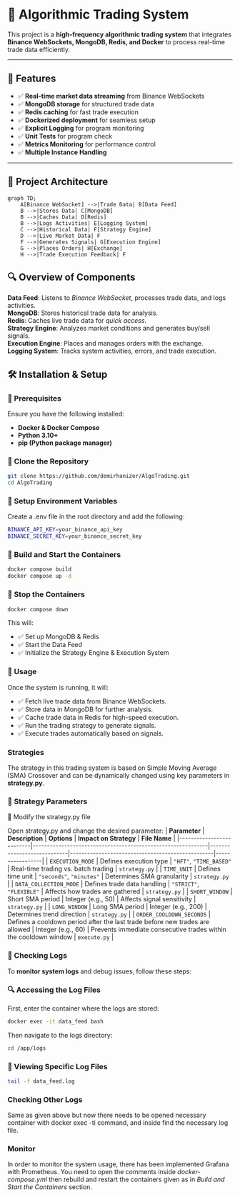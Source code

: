 # 🚀 Algorithmic Trading System

This project is a **high-frequency algorithmic trading system** that integrates **Binance WebSockets, MongoDB, Redis, and Docker** to process real-time trade data efficiently.

---

## 📌 Features

- ✅ **Real-time market data streaming** from Binance WebSockets  
- ✅ **MongoDB storage** for structured trade data  
- ✅ **Redis caching** for fast trade execution  
- ✅ **Dockerized deployment** for seamless setup  
- ✅ **Explicit Logging** for program monitoring  
- ✅ **Unit Tests** for program check  
- ✅ **Metrics Monitoring** for performance control  
- ✅ **Multiple Instance Handling**  

---

## 📂 Project Architecture  

```mermaid
graph TD;
    A[Binance WebSocket] -->|Trade Data| B[Data Feed]
    B -->|Stores Data| C[MongoDB]
    B -->|Caches Data| D[Redis]
    B -->|Logs Activities| E[Logging System]
    C -->|Historical Data| F[Strategy Engine]
    D -->|Live Market Data| F
    F -->|Generates Signals| G[Execution Engine]
    G -->|Places Orders| H[Exchange]
    H -->|Trade Execution Feedback| F

```
## 🔍 Overview of Components  
**Data Feed**: Listens to *Binance WebSocket*, processes trade data, and logs activities.  
**MongoDB**: Stores historical trade data for analysis.  
**Redis**: Caches live trade data for *quick access*.  
**Strategy Engine**: Analyzes market conditions and generates buy/sell signals.  
**Execution Engine**: Places and manages orders with the exchange.  
**Logging System**: Tracks system activities, errors, and trade execution.  

## 🛠 Installation & Setup  

### 🔹 Prerequisites  
Ensure you have the following installed:  
- **Docker & Docker Compose**  
- **Python 3.10+**  
- **pip (Python package manager)**  

### 🔹 Clone the Repository  
```sh
git clone https://github.com/demirhanizer/AlgoTrading.git
cd AlgoTrading 

```
### 🔹 Setup Environment Variables
Create a .env file in the root directory and add the following:
```sh
BINANCE_API_KEY=your_binance_api_key  
BINANCE_SECRET_KEY=your_binance_secret_key
```

### 🔹 Build and Start the Containers
```sh
docker compose build
docker compose up -d

```
### 🔹 Stop the Containers
```sh
docker compose down
```
This will:  
- ✅ Set up MongoDB & Redis
- ✅ Start the Data Feed
- ✅ Initialize the Strategy Engine & Execution System

### 📜 Usage 
Once the system is running, it will:
- ✅ Fetch live trade data from Binance WebSockets.   
- ✅ Store data in MongoDB for further analysis.  
- ✅ Cache trade data in Redis for high-speed execution.  
- ✅ Run the trading strategy to generate signals.  
- ✅ Execute trades automatically based on signals.

### Strategies
The strategy in this trading system is based on Simple Moving Average (SMA) Crossover and 
can be dynamically changed using key parameters in **strategy.py**.

### 📌 Strategy Parameters
📌 Modify the strategy.py file

Open strategy.py and change the desired parameter:
| **Parameter**            | **Description**                                             | **Options**                | **Impact on Strategy**                           | **File Name**   |
|--------------------------|-------------------------------------------------------------|----------------------------|--------------------------------------------------|-----------------|
| `EXECUTION_MODE`         | Defines execution type                                      | `"HFT"`, `"TIME_BASED"`    | Real-time trading vs. batch trading              | `strategy.py`   |
| `TIME_UNIT`              | Defines time unit                                           | `"seconds"`, `"minutes"`   | Determines SMA granularity                        | `strategy.py`   |
| `DATA_COLLECTION_MODE`   | Defines trade data handling                                 | `"STRICT"`, `"FLEXIBLE"`   | Affects how trades are gathered                  | `strategy.py`   |
| `SHORT_WINDOW`           | Short SMA period                                            | Integer (e.g., 50)         | Affects signal sensitivity                       | `strategy.py`   |
| `LONG_WINDOW`            | Long SMA period                                             | Integer (e.g., 200)        | Determines trend direction                       | `strategy.py`   |
| `ORDER_COOLDOWN_SECONDS` | Defines a cooldown period after the last trade before new trades are allowed | Integer (e.g., 60)         | Prevents immediate consecutive trades within the cooldown window | `execute.py`     |



### 📑 Checking Logs  

To **monitor system logs** and debug issues, follow these steps:

### 🔍 Accessing the Log Files  
First, enter the container where the logs are stored:

```sh
docker exec -it data_feed bash
```

Then navigate to the logs directory:
```sh
cd /app/logs
```

### 📜 Viewing Specific Log Files
```sh
tail -f data_feed.log
```

### Checking Other Logs  
Same as given above but now there needs to be opened necessary container with docker exec -ti <container-name> command, and inside find the necessary log file.

### Monitor 
In order to monitor the system usage, there has been implemented Grafana with Prometheus. You need to open the comments inside *docker-compose.yml* then rebuild and restart the containers given as in *Build and Start the Containers* section.
